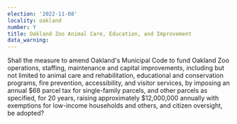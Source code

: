 ```yaml
---
election: '2022-11-08'
locality: oakland
number: Y
title: Oakland Zoo Animal Care, Education, and Improvement
data_warning: 
---
```

Shall the measure to amend Oakland's Municipal Code to fund Oakland Zoo operations, staffing, maintenance and capital improvements, including but not limited to animal care and rehabilitation, educational and conservation programs, fire prevention, accessibility, and visitor services, by imposing an annual $68 parcel tax for single-family parcels, and other parcels as specified, for 20 years, raising approximately $12,000,000 annually with exemptions for low-income households and others, and citizen oversight, be adopted?
